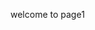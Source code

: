 welcome to page1
<question source="Question1-Refe1" />
<inject key="subscriptionid"/>
<validation step="12591743-fa05-4cad-8ced-765201d894f9" />
<validation step="02af62d3-608c-4901-9636-30eca14168b4" />
